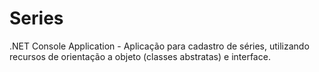 # Series
.NET Console Application - Aplicação para cadastro de séries, utilizando recursos de orientação a objeto (classes abstratas) e interface.
